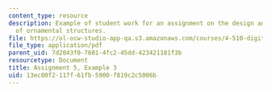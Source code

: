 ```yaml
---
content_type: resource
description: Example of student work for an assignment on the design and fabrication
  of ornamental structures.
file: https://ol-ocw-studio-app-qa.s3.amazonaws.com/courses/4-510-digital-design-fabrication-fall-2008/13ec00f2117f61fb5900f819c2c5006b_assn5_example3.pdf
file_type: application/pdf
parent_uid: 7d2043f0-7601-4fc2-45dd-423421181f3b
resourcetype: Document
title: Assignment 5, Example 3
uid: 13ec00f2-117f-61fb-5900-f819c2c5006b
---
```

